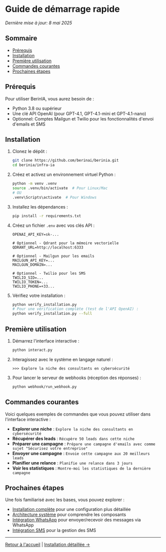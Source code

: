 # Guide de démarrage rapide

*Dernière mise à jour: 8 mai 2025*

## Sommaire
- [Prérequis](#prérequis)
- [Installation](#installation)
- [Première utilisation](#première-utilisation)
- [Commandes courantes](#commandes-courantes)
- [Prochaines étapes](#prochaines-étapes)

## Prérequis

Pour utiliser BerinIA, vous aurez besoin de :

- Python 3.8 ou supérieur
- Une clé API OpenAI (pour GPT-4.1, GPT-4.1-mini et GPT-4.1-nano)
- Optionnel: Comptes Mailgun et Twilio pour les fonctionnalités d'envoi d'emails et SMS

## Installation

1. Clonez le dépôt :
   ```bash
   git clone https://github.com/berinai/berinia.git
   cd berinia/infra-ia
   ```

2. Créez et activez un environnement virtuel Python :
   ```bash
   python -m venv .venv
   source .venv/bin/activate  # Pour Linux/Mac
   # OU
   .venv\Scripts\activate  # Pour Windows
   ```

3. Installez les dépendances :
   ```bash
   pip install -r requirements.txt
   ```

4. Créez un fichier `.env` avec vos clés API :
   ```
   OPENAI_API_KEY=sk-...
   
   # Optionnel - Qdrant pour la mémoire vectorielle
   QDRANT_URL=http://localhost:6333
   
   # Optionnel - Mailgun pour les emails
   MAILGUN_API_KEY=...
   MAILGUN_DOMAIN=...
   
   # Optionnel - Twilio pour les SMS
   TWILIO_SID=...
   TWILIO_TOKEN=...
   TWILIO_PHONE=+33...
   ```

5. Vérifiez votre installation :
   ```bash
   python verify_installation.py
   # Pour une vérification complète (test de l'API OpenAI) :
   python verify_installation.py --full
   ```

## Première utilisation

1. Démarrez l'interface interactive :
   ```bash
   python interact.py
   ```

2. Interagissez avec le système en langage naturel :
   ```
   >>> Explore la niche des consultants en cybersécurité
   ```

3. Pour lancer le serveur de webhooks (réception des réponses) :
   ```bash
   python webhook/run_webhook.py
   ```

## Commandes courantes

Voici quelques exemples de commandes que vous pouvez utiliser dans l'interface interactive :

- **Explorer une niche** : `Explore la niche des consultants en cybersécurité`
- **Récupérer des leads** : `Récupère 50 leads dans cette niche`
- **Préparer une campagne** : `Prépare une campagne d'emails avec comme sujet "Sécurisez votre entreprise"`
- **Envoyer une campagne** : `Envoie cette campagne aux 20 meilleurs leads`
- **Planifier une relance** : `Planifie une relance dans 3 jours`
- **Voir les statistiques** : `Montre-moi les statistiques de la dernière campagne`

## Prochaines étapes

Une fois familiarisé avec les bases, vous pouvez explorer :

- [Installation complète](installation.md) pour une configuration plus détaillée
- [Architecture système](../architecture/overview.md) pour comprendre les composants
- [Intégration WhatsApp](../integrations/whatsapp.md) pour envoyer/recevoir des messages via WhatsApp
- [Intégration SMS](../integrations/sms-twilio.md) pour la gestion des SMS

---

[Retour à l'accueil](../index.md) | [Installation détaillée →](installation.md)
